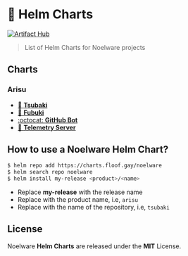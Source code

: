 # 🔮 Helm Charts
[![Artifact Hub](https://img.shields.io/endpoint?url=https://artifacthub.io/badge/repository/Noelware)](https://artifacthub.io/packages/search?repo=Noelware)

> List of Helm Charts for Noelware projects

## Charts
### Arisu
- [🎀 **Tsubaki**](./arisu/tsubaki)
- [💝 **Fubuki**](./arisu/fubuki)
- [:octocat: **GitHub Bot**](./arisu/github)
- [🌌 **Telemetry Server**](./arisu/telemetry)

## How to use a Noelware Helm Chart?
```sh
$ helm repo add https://charts.floof.gay/noelware
$ helm search repo noelware
$ helm install my-release <product>/<name>
```

- Replace **my-release** with the release name
- Replace **<product>** with the product name, i.e, `arisu`
- Replace **<name>** with the name of the repository, i.e, `tsubaki`

## License
Noelware **Helm Charts** are released under the **MIT** License.
